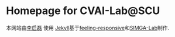 # Homepage for CVAI-Lab@SCU





本网站由<a href="https://liqilei.github.io/scholar//">李启磊</a> 使用 <a href="http://jekyllrb.com/" target="_blank">Jekyll</a>基于<a href="https://github.com/Phlow/feeling-responsive" target="_blank">feeling-responsive</a>和<a href="https://sigmalab-usyd.github.io" target="_blank">SIMGA-Lab</a>制作.